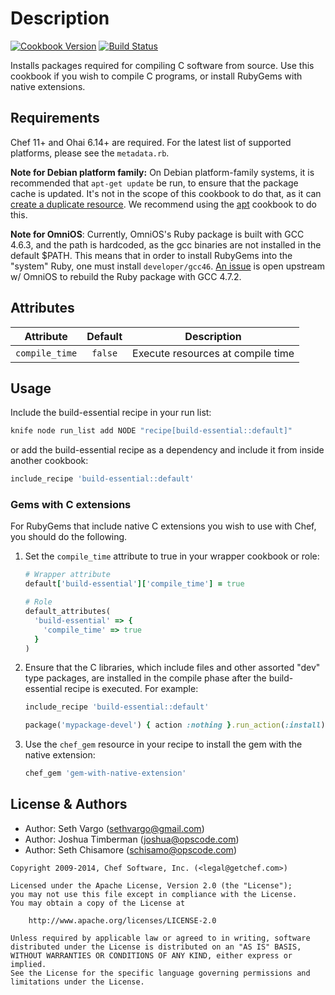 Description
===========
[![Cookbook Version](http://img.shields.io/cookbook/v/build-essential.svg)][cookbook]
[![Build Status](http://img.shields.io/travis/opscode-cookbooks/build-essential.svg)][travis]

[cookbook]: https://community.opscode.com/cookbooks/build-essential
[travis]: http://travis-ci.org/opscode-cookbooks/build-essential

Installs packages required for compiling C software from source. Use this
cookbook if you wish to compile C programs, or install RubyGems with native
extensions.

Requirements
------------
Chef 11+ and Ohai 6.14+ are required. For the latest list of supported
platforms, please see the `metadata.rb`.

**Note for Debian platform family:** On Debian platform-family systems, it is recommended that `apt-get update` be run, to ensure that the package cache is updated. It's not in the scope of this cookbook to do that, as it can [create a duplicate resource](https://tickets.opscode.com/browse/CHEF-3694). We recommend using the [apt](https://supermarket.getchef.com/cookbooks/apt) cookbook to do this.

**Note for OmniOS**: Currently, OmniOS's Ruby package is built with
GCC 4.6.3, and the path is hardcoded, as the gcc binaries are not
installed in the default $PATH. This means that in order to install
RubyGems into the "system" Ruby, one must install `developer/gcc46`.
[An issue](https://github.com/omniti-labs/omnios-build/issues/19) is
open upstream w/ OmniOS to rebuild the Ruby package with GCC 4.7.2.

Attributes
----------
| Attribute      | Default | Description                       |
|----------------|:-------:|-----------------------------------|
| `compile_time` | `false` | Execute resources at compile time |


Usage
-----
Include the build-essential recipe in your run list:

```sh
knife node run_list add NODE "recipe[build-essential::default]"
```

or add the build-essential recipe as a dependency and include it from inside
another cookbook:

```ruby
include_recipe 'build-essential::default'
```

### Gems with C extensions
For RubyGems that include native C extensions you wish to use with Chef, you
should do the following.

1. Set the `compile_time` attribute to true in your wrapper cookbook or role:

    ```ruby
    # Wrapper attribute
    default['build-essential']['compile_time'] = true
    ```

    ```ruby
    # Role
    default_attributes(
      'build-essential' => {
        'compile_time' => true
      }
    )
    ```

1. Ensure that the C libraries, which include files and other assorted "dev"
type packages, are installed in the compile phase after the build-essential
recipe is executed. For example:

    ```ruby
    include_recipe 'build-essential::default'

    package('mypackage-devel') { action :nothing }.run_action(:install)
    ```

1. Use the `chef_gem` resource in your recipe to install the gem with the native
extension:

    ```ruby
    chef_gem 'gem-with-native-extension'
    ```


License & Authors
-----------------
- Author: Seth Vargo (<sethvargo@gmail.com>)
- Author: Joshua Timberman (<joshua@opscode.com>)
- Author: Seth Chisamore (<schisamo@opscode.com>)

```text
Copyright 2009-2014, Chef Software, Inc. (<legal@getchef.com>)

Licensed under the Apache License, Version 2.0 (the "License");
you may not use this file except in compliance with the License.
You may obtain a copy of the License at

    http://www.apache.org/licenses/LICENSE-2.0

Unless required by applicable law or agreed to in writing, software
distributed under the License is distributed on an "AS IS" BASIS,
WITHOUT WARRANTIES OR CONDITIONS OF ANY KIND, either express or implied.
See the License for the specific language governing permissions and
limitations under the License.
```
